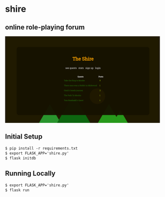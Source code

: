 # shire
## online role-playing forum

![alt tag](static/shire.png)

## Initial Setup
```
$ pip install -r requirements.txt  
$ export FLASK_APP='shire.py'  
$ flask initdb  
```
## Running Locally
```
$ export FLASK_APP='shire.py'  
$ flask run
```
